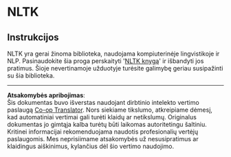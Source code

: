 <!--
CO_OP_TRANSLATOR_METADATA:
{
  "original_hash": "bf39bceb833cd628f224941dca8041df",
  "translation_date": "2025-09-03T18:57:29+00:00",
  "source_file": "6-NLP/4-Hotel-Reviews-1/assignment.md",
  "language_code": "lt"
}
-->
# NLTK

## Instrukcijos

NLTK yra gerai žinoma biblioteka, naudojama kompiuterinėje lingvistikoje ir NLP. Pasinaudokite šia proga perskaityti '[NLTK knygą](https://www.nltk.org/book/)' ir išbandyti jos pratimus. Šioje nevertinamoje užduotyje turėsite galimybę geriau susipažinti su šia biblioteka.

---

**Atsakomybės apribojimas**:  
Šis dokumentas buvo išverstas naudojant dirbtinio intelekto vertimo paslaugą [Co-op Translator](https://github.com/Azure/co-op-translator). Nors siekiame tikslumo, atkreipiame dėmesį, kad automatiniai vertimai gali turėti klaidų ar netikslumų. Originalus dokumentas jo gimtąja kalba turėtų būti laikomas autoritetingu šaltiniu. Kritinei informacijai rekomenduojama naudotis profesionalių vertėjų paslaugomis. Mes neprisiimame atsakomybės už nesusipratimus ar klaidingus aiškinimus, kylančius dėl šio vertimo naudojimo.